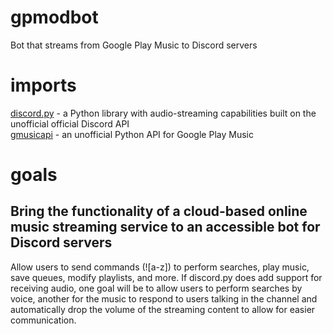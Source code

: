 # gpmodbot
Bot that streams from Google Play Music to Discord servers

# imports
<a href="https://github.com/Rapptz/discord.py">discord.py</a> - a Python library with audio-streaming capabilities built on the unofficial official Discord API<br/>
<a href="https://github.com/simon-weber/gmusicapi">gmusicapi</a> - an unofficial Python API for Google Play Music<br/>

# goals
## Bring the functionality of a cloud-based online music streaming service to an accessible bot for Discord servers
Allow users to send commands (![a-z]) to perform searches, play music, save queues, modify playlists, and more. If discord.py does add support for receiving audio, one goal will be to allow users to perform searches by voice, another for the music to respond to users talking in the channel and automatically drop the volume of the streaming content to allow for easier communication. 
